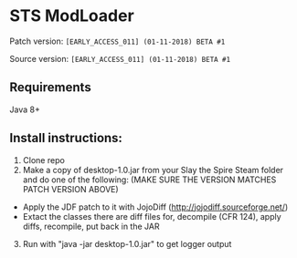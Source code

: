 # STS ModLoader #
Patch version: `[EARLY_ACCESS_011] (01-11-2018) BETA #1`

Source version: `[EARLY_ACCESS_011] (01-11-2018) BETA #1`

## Requirements ##
Java 8+

## Install instructions: ##
1. Clone repo
2. Make a copy of desktop-1.0.jar from your Slay the Spire Steam folder and do one of the following: (MAKE SURE THE VERSION MATCHES PATCH VERSION ABOVE)
  * Apply the JDF patch to it with JojoDiff (http://jojodiff.sourceforge.net/)
  * Extact the classes there are diff files for, decompile (CFR 124), apply diffs, recompile, put back in the JAR
3. Run with "java -jar desktop-1.0.jar" to get logger output
